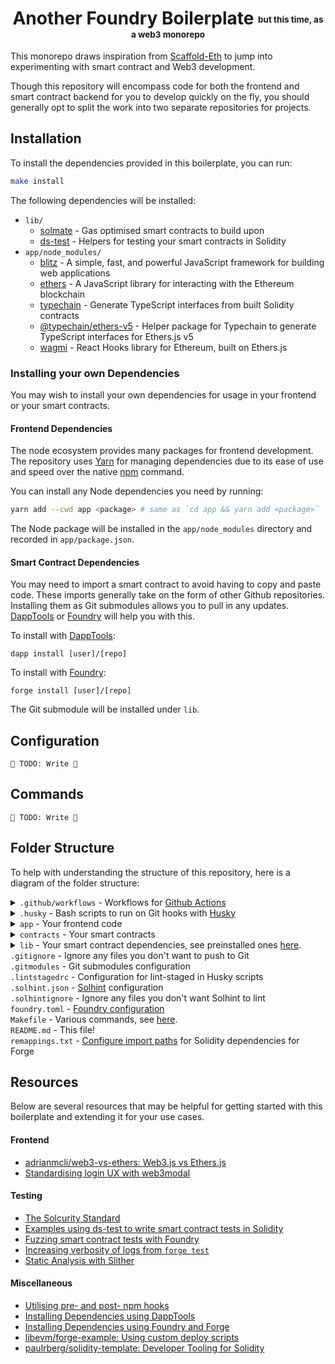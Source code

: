 <h1 align="center">
  Another Foundry Boilerplate <sub><sup><sub><sup>but this time, as a web3 monorepo</sup></sub></sup></sub>
</h1>

This monorepo draws inspiration from [Scaffold-Eth](https://github.com/scaffold-eth/scaffold-eth) to jump into experimenting with smart contract and Web3 development.

Though this repository will encompass code for both the frontend and smart contract backend for you to develop quickly on the fly, you should generally opt to split the work into two separate repositories for projects.

## Installation

To install the dependencies provided in this boilerplate, you can run:

```bash
make install
```

The following dependencies will be installed:

- `lib/`
  - [solmate](https://github.com/Rari-Capital/solmate) - Gas optimised smart contracts to build upon
  - [ds-test](https://github.com/dapphub/ds-test/) - Helpers for testing your smart contracts in Solidity
- `app/node_modules/`
  - [blitz](https://github.com/blitz-js/blitz) - A simple, fast, and powerful JavaScript framework for building web applications
  - [ethers](https://github.com/ethers-io/ethers.js) - A JavaScript library for interacting with the Ethereum blockchain
  - [typechain](https://github.com/dethcrypto/TypeChain) - Generate TypeScript interfaces from built Solidity contracts
  - [@typechain/ethers-v5](https://github.com/dethcrypto/TypeChain/tree/master/packages/target-ethers-v5#typechain-target-ethers-v5) - Helper package for Typechain to generate TypeScript interfaces for Ethers.js v5
  - [wagmi](https://github.com/tmm/wagmi) - React Hooks library for Ethereum, built on Ethers.js

### Installing your own Dependencies

You may wish to install your own dependencies for usage in your frontend or your smart contracts.

#### Frontend Dependencies

The node ecosystem provides many packages for frontend development. The repository uses [Yarn](https://yarnpkg.com/) for managing dependencies due to its ease of use and speed over the native [npm](https://nodejs.org/api/npm.html) command.

You can install any Node dependencies you need by running:

```bash
yarn add --cwd app <package> # same as `cd app && yarn add <package>`
```

The Node package will be installed in the `app/node_modules` directory and recorded in `app/package.json`.

#### Smart Contract Dependencies

You may need to import a smart contract to avoid having to copy and paste code. These imports generally take on the form of other Github repositories. Installing them as Git submodules allows you to pull in any updates. [DappTools](https://github.com/dapphub/dapptools) or [Foundry](https://github.com/gakonst/foundry) will help you with this.

To install with [DappTools](https://github.com/dapphub/dapptools):

```
dapp install [user]/[repo]
```

To install with [Foundry](https://github.com/gakonst/foundry):

```
forge install [user]/[repo]
```

The Git submodule will be installed under `lib`.

## Configuration

`🚧 TODO: Write 🚧`

## Commands

`🚧 TODO: Write 🚧`

## Folder Structure

To help with understanding the structure of this repository, here is a diagram of the folder structure:

<details><summary><code>.github/workflows</code> - Workflows for <a href="https://github.com/features/actions">Github Actions</a></summary>
  <ul>
    <li><code>contracts.yml</code> - Automated CI/CD for your smart contracts</li>
    <li><code>webapp.yml</code> - Automated CI/CD for your frontend</li>
  </ul>
  </details>

<details><summary><code>.husky</code> - Bash scripts to run on Git hooks with <a href="https://github.com/typicode/husky">Husky</a></summary></details>


<details><summary><code>app</code> - Your frontend code</summary>
    <ul>
      <li><code>package.json</code> - Your frontend dependencies</li>
      <li><code>components</code> - Any shared React components</li>
      <li><code>hooks</code> - React Hooks</li>
      <li><code>pages</code> - <a href="https://blitzjs.com/docs/pages">React pages</a> for your app go here</li>
      <li><code>public</code> - Any static files go here</li>
      <li><code>test</code> - Any app tests go here e.g React Component testing, E2E testing etc.</li>
      <li><code>.eslintrc.js</code> - <a href="https://eslint.org/">ESLint</a> configuration</li>
      <li><code>.gitignore</code> - Ignore any files you don't want to push to Git</li>
      <li><code>blitz.config.ts</code> - <a href="https://blitzjs.com/docs/config">Blitz configuration</a></li>
      <li><code>jest.config.ts</code> - <a href="https://jestjs.io/docs/en/configuration">Jest configuration</a></li>
      <li><code>tsconfig.json</code> - <a href="https://www.typescriptlang.org/docs/handbook/tsconfig-json.html">TypeScript configuration</a></li>
      <li><code>types</code> - TypeScript types used around your app</li>
      <li><code>yarn.lock</code> - <a href="https://yarnpkg.com/lang/en/docs/install/">Yarn</a> lock file</li>
    </ul>
  </details>

  <details><summary><code>contracts</code> - Your smart contracts</summary>
    <ul>
    <li><code>*.sol</code> - Your smart contracts</li>
      <li><code>test/*.t.sol</code> - Tests for smart contracts</li>
      <li><code>test/base</code> - BaseTest contract to inherit for utils</li>
      <li><code>test/utils</code> - Test utils</li>
    </ul>
    </details>

  <details><summary><code>lib</code> - Your smart contract dependencies, see preinstalled ones <a href="#installation">here</a>.</summary>
    </details>

 <summary><code>.gitignore</code> - Ignore any files you don't want to push to Git</summary>

  <summary><code>.gitmodules</code> - Git submodules configuration</summary>


 <summary><code>.lintstagedrc</code> - Configuration for lint-staged in Husky scripts</summary>

 <summary><code>.solhint.json</code> - <a href="https://github.com/protofire/solhint">Solhint</a> configuration</summary>

 <summary><code>.solhintignore</code> - Ignore any files you don't want Solhint to lint

 <summary><code>foundry.toml</code> - <a href="https://book.getfoundry.sh/reference/config.html">Foundry configuration</a>

 <summary><code>Makefile</code> - Various commands, see <a href="#commands">here</a>.

<summary><code>README.md</code> - This file!</summary>

<summary><code>remappings.txt</code> - <a href="https://book.getfoundry.sh/projects/dependencies.html#remapping-dependencies">Configure import paths</a> for Solidity dependencies for Forge</summary>



## Resources

Below are several resources that may be helpful for getting started with this boilerplate and extending it for your use cases.

#### Frontend

- [adrianmcli/web3-vs-ethers: Web3.js vs Ethers.js](https://github.com/adrianmcli/web3-vs-ethers)
- [Standardising login UX with web3modal](https://github.com/Web3Modal/web3modal)

#### Testing

- [The Solcurity Standard](https://github.com/Rari-Capital/solcurity)
- [Examples using ds-test to write smart contract tests in Solidity](https://github.com/dapphub/ds-test/blob/master/demo/demo.sol)
- [Fuzzing smart contract tests with Foundry](https://github.com/gakonst/foundry/tree/master/forge#fuzzing-go-beyond-unit-testing)
- [Increasing verbosity of logs from `forge test`](https://github.com/gakonst/foundry/blob/master/cli/README.md#test)
- [Static Analysis with Slither](https://github.com/crytic/slither)

#### Miscellaneous

- [Utilising pre- and post- npm hooks](https://docs.npmjs.com/cli/v8/using-npm/scripts)
- [Installing Dependencies using DappTools](https://github.com/dapphub/dapptools/tree/master/src/dapp#dapp-install)
- [Installing Dependencies using Foundry and Forge](https://github.com/gakonst/foundry/blob/master/cli/README.md#forge)
- [libevm/forge-example: Using custom deploy scripts](https://github.com/libevm/forge-example)
- [paulrberg/solidity-template: Developer Tooling for Solidity](https://github.com/paulrberg/solidity-template)
